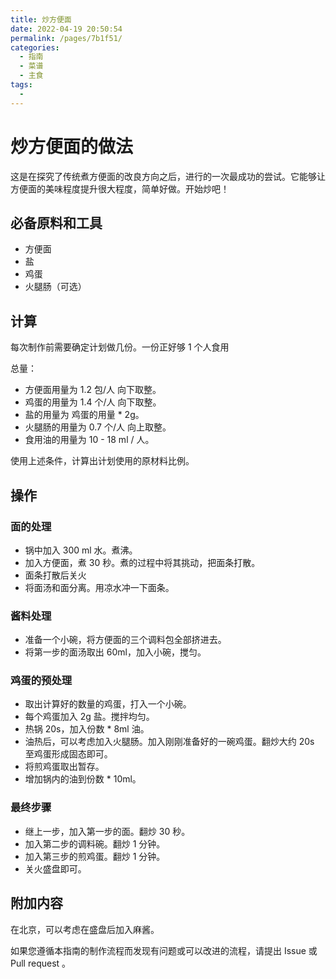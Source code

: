 ```yaml
---
title: 炒方便面
date: 2022-04-19 20:50:54
permalink: /pages/7b1f51/
categories:
  - 指南
  - 菜谱
  - 主食
tags:
  - 
---
```

# 炒方便面的做法

这是在探究了传统煮方便面的改良方向之后，进行的一次最成功的尝试。它能够让方便面的美味程度提升很大程度，简单好做。开始炒吧！

## 必备原料和工具

* 方便面
* 盐
* 鸡蛋
* 火腿肠（可选）

## 计算

每次制作前需要确定计划做几份。一份正好够 1 个人食用

总量：

* 方便面用量为 1.2 包/人 向下取整。
* 鸡蛋的用量为 1.4 个/人 向下取整。
* 盐的用量为 鸡蛋的用量 * 2g。
* 火腿肠的用量为 0.7 个/人 向上取整。
* 食用油的用量为 10 - 18 ml / 人。

使用上述条件，计算出计划使用的原材料比例。

## 操作

### 面的处理

* 锅中加入 300 ml 水。煮沸。
* 加入方便面，煮 30 秒。煮的过程中将其挑动，把面条打散。
* 面条打散后关火
* 将面汤和面分离。用凉水冲一下面条。

### 酱料处理

* 准备一个小碗，将方便面的三个调料包全部挤进去。
* 将第一步的面汤取出 60ml，加入小碗，搅匀。

### 鸡蛋的预处理

* 取出计算好的数量的鸡蛋，打入一个小碗。
* 每个鸡蛋加入 2g 盐。搅拌均匀。
* 热锅 20s，加入份数 * 8ml 油。
* 油热后，可以考虑加入火腿肠。加入刚刚准备好的一碗鸡蛋。翻炒大约 20s 至鸡蛋形成固态即可。
* 将煎鸡蛋取出暂存。
* 增加锅内的油到份数 * 10ml。

### 最终步骤

* 继上一步，加入第一步的面。翻炒 30 秒。
* 加入第二步的调料碗。翻炒 1 分钟。
* 加入第三步的煎鸡蛋。翻炒 1 分钟。
* 关火盛盘即可。

## 附加内容

在北京，可以考虑在盛盘后加入麻酱。

如果您遵循本指南的制作流程而发现有问题或可以改进的流程，请提出 Issue 或 Pull request 。
